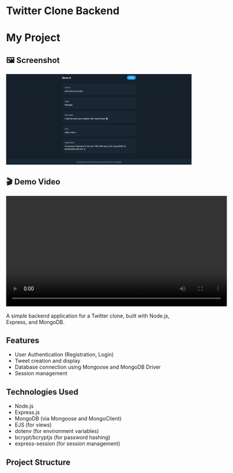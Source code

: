 # Twitter Clone Backend

# My Project

## 🖼 Screenshot
![Screenshot](ss.png)

## 🎬 Demo Video
<video src="trex.mp4" controls width="600"></video>

A simple backend application for a Twitter clone, built with Node.js, Express, and MongoDB.

## Features

- User Authentication (Registration, Login)
- Tweet creation and display
- Database connection using Mongoose and MongoDB Driver
- Session management

## Technologies Used

- Node.js
- Express.js
- MongoDB (via Mongoose and MongoClient)
- EJS (for views)
- dotenv (for environment variables)
- bcrypt/bcryptjs (for password hashing)
- express-session (for session management)

## Project Structure
